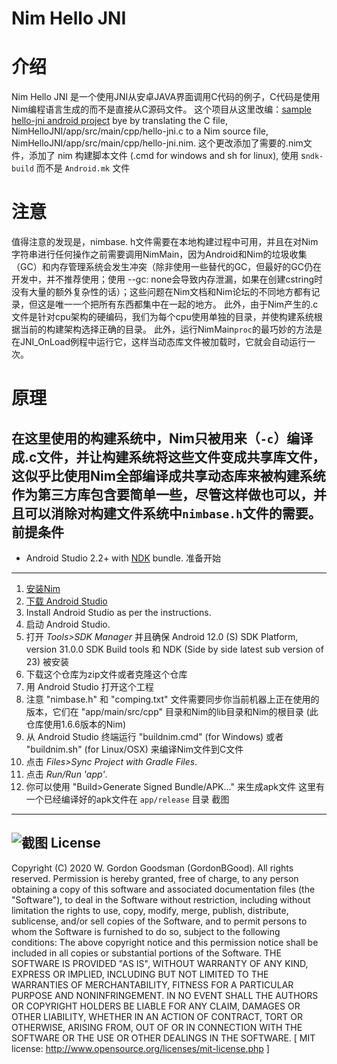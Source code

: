 Nim Hello JNI
=============
# 介绍
Nim Hello JNI 是一个使用JNI从安卓JAVA界面调用C代码的例子，C代码是使用Nim编程语言生成的而不是直接从C源码文件。
这个项目从这里改编：[sample hello-jni android project](https://github.com/android/ndk-samples/tree/master/hello-jni) bye by translating the C file, NimHelloJNI/app/src/main/cpp/hello-jni.c to a Nim source file, NimHelloJNI/app/src/main/cpp/hello-jni.nim.
这个更改添加了需要的.nim文件，添加了 nim 构建脚本文件 (.cmd for windows and sh for linux), 使用 s`ndk-build` 而不是 `Android.mk` 文件
# 注意
值得注意的发现是，nimbase. h文件需要在本地构建过程中可用，并且在对Nim字符串进行任何操作之前需要调用NimMain，因为Android和Nim的垃圾收集（GC）和内存管理系统会发生冲突（除非使用一些替代的GC，但最好的GC仍在开发中，并不推荐使用；使用 --gc: none会导致内存泄漏，如果在创建cstring时没有大量的额外复杂性的话）；这些问题在Nim文档和Nim论坛的不同地方都有记录，但这是唯一一个把所有东西都集中在一起的地方。 此外，由于Nim产生的.c文件是针对cpu架构的硬编码，我们为每个cpu使用单独的目录，并使构建系统根据当前的构建架构选择正确的目录。 此外，运行NimMain`proc`的最巧妙的方法是在JNI_OnLoad例程中运行它，这样当动态库文件被加载时，它就会自动运行一次。
# 原理
在这里使用的构建系统中，Nim只被用来（`-c`）编译成.c文件，并让构建系统将这些文件变成共享库文件，这似乎比使用Nim全部编译成共享动态库来被构建系统作为第三方库包含要简单一些，尽管这样做也可以，并且可以消除对构建文件系统中`nimbase.h`文件的需要。
前提条件
--------------
- Android Studio 2.2+ with [NDK](https://developer.android.com/ndk/) bundle.
准备开始
---------------
1. [安装Nim](https://nim-lang.org/install.html) 
3. [下载 Android Studio](https://developer.android.com/sdk/index.html)
4. Install Android Studio as per the instructions.
5. 启动 Android Studio.
6. 打开 *Tools>SDK Manager* 并且确保 Android 12.0 (S) SDK Platform, version 31.0.0 SDK Build tools 和 NDK (Side by side latest sub version of 23) 被安装
7. 下载这个仓库为zip文件或者克隆这个仓库
8. 用 Android Studio 打开这个工程
9. 注意 "nimbase.h" 和 "comping.txt" 文件需要同步你当前机器上正在使用的版本，它们在 "app/main/src/cpp" 目录和Nim的lib目录和Nim的根目录 (此仓库使用1.6.6版本的Nim)
10. 从 Android Studio 终端运行 "buildnim.cmd" (for Windows) 或者 "buildnim.sh" (for Linux/OSX) 来编译Nim文件到C文件
11. 点击 *Files>Sync Project with Gradle Files*.
12. 点击 *Run/Run 'app'*.
13. 你可以使用 "Build>Generate Signed Bundle/APK..." 来生成apk文件
这里有一个已经编译好的apk文件在 `app/release` 目录
截图
-----------
![截图](screenshot.png)
License
-------
Copyright (C) 2020 W. Gordon Goodsman (GordonBGood). All rights reserved.
Permission is hereby granted, free of charge, to any person obtaining a copy
of this software and associated documentation files (the "Software"), to deal
in the Software without restriction, including without limitation the rights
to use, copy, modify, merge, publish, distribute, sublicense, and/or sell
copies of the Software, and to permit persons to whom the Software is
furnished to do so, subject to the following conditions:
The above copyright notice and this permission notice shall be included in
all copies or substantial portions of the Software.
THE SOFTWARE IS PROVIDED "AS IS", WITHOUT WARRANTY OF ANY KIND, EXPRESS OR
IMPLIED, INCLUDING BUT NOT LIMITED TO THE WARRANTIES OF MERCHANTABILITY,
FITNESS FOR A PARTICULAR PURPOSE AND NONINFRINGEMENT. IN NO EVENT SHALL THE
AUTHORS OR COPYRIGHT HOLDERS BE LIABLE FOR ANY CLAIM, DAMAGES OR OTHER
LIABILITY, WHETHER IN AN ACTION OF CONTRACT, TORT OR OTHERWISE, ARISING FROM,
OUT OF OR IN CONNECTION WITH THE SOFTWARE OR THE USE OR OTHER DEALINGS IN
THE SOFTWARE.
[ MIT license: http://www.opensource.org/licenses/mit-license.php ]
